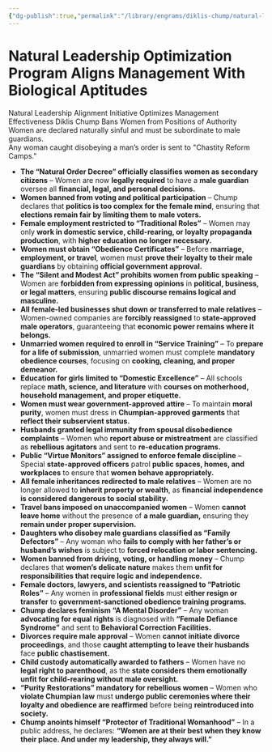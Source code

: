 ```yaml
---
{"dg-publish":true,"permalink":"/library/engrams/diklis-chump/natural-leadership-optimization-program-aligns-management-with-biological-aptitudes/","tags":["DC/Women","DC/AS3"]}
---
```


# Natural Leadership Optimization Program Aligns Management With Biological Aptitudes
Natural Leadership Alignment Initiative Optimizes Management Effectiveness
Diklis Chump Bans Women from Positions of Authority
	Women are declared naturally sinful and must be subordinate to male guardians.  
	Any woman caught disobeying a man’s order is sent to "Chastity Reform Camps."
- **The “Natural Order Decree” officially classifies women as secondary citizens** – Women are now **legally required** to have a **male guardian** oversee all **financial, legal, and personal decisions.**
- **Women banned from voting and political participation** – Chump declares that **politics is too complex for the female mind**, ensuring that **elections remain fair by limiting them to male voters.**
- **Female employment restricted to “Traditional Roles”** – Women may only **work in domestic service, child-rearing, or loyalty propaganda production**, with **higher education no longer necessary.**
- **Women must obtain “Obedience Certificates”** – Before **marriage, employment, or travel**, women must **prove their loyalty to their male guardians** by obtaining **official government approval.**
- **The “Silent and Modest Act” prohibits women from public speaking** – Women are **forbidden from expressing opinions** in **political, business, or legal matters**, ensuring **public discourse remains logical and masculine.**
- **All female-led businesses shut down or transferred to male relatives** – Women-owned companies are **forcibly reassigned** to **state-approved male operators**, guaranteeing that **economic power remains where it belongs.**
- **Unmarried women required to enroll in “Service Training”** – To **prepare for a life of submission**, unmarried women must complete **mandatory obedience courses**, focusing on **cooking, cleaning, and proper demeanor.**
- **Education for girls limited to “Domestic Excellence”** – All schools replace **math, science, and literature** with **courses on motherhood, household management, and proper etiquette.**
- **Women must wear government-approved attire** – To maintain **moral purity**, women must dress in **Chumpian-approved garments** that **reflect their subservient status.**
- **Husbands granted legal immunity from spousal disobedience complaints** – Women who **report abuse or mistreatment** are classified as **rebellious agitators** and sent to **re-education programs.**
- **Public “Virtue Monitors” assigned to enforce female discipline** – Special **state-approved officers** patrol **public spaces, homes, and workplaces** to ensure that **women behave appropriately.**
- **All female inheritances redirected to male relatives** – Women are no longer allowed to **inherit property or wealth**, as **financial independence is considered dangerous to social stability.**
- **Travel bans imposed on unaccompanied women** – Women **cannot leave home** without the presence of **a male guardian,** ensuring they **remain under proper supervision.**
- **Daughters who disobey male guardians classified as “Family Defectors”** – Any woman who **fails to comply with her father’s or husband’s wishes** is subject to **forced relocation or labor sentencing.**
- **Women banned from driving, voting, or handling money** – Chump declares that **women’s delicate nature** makes them **unfit for responsibilities that require logic and independence.**
- **Female doctors, lawyers, and scientists reassigned to “Patriotic Roles”** – Any women in **professional fields** must **either resign or transfer** to **government-sanctioned obedience training programs.**
- **Chump declares feminism “A Mental Disorder”** – Any woman **advocating for equal rights** is diagnosed with **“Female Defiance Syndrome”** and sent to **Behavioral Correction Facilities.**
- **Divorces require male approval** – Women **cannot initiate divorce proceedings**, and those **caught attempting to leave their husbands** face **public chastisement.**
- **Child custody automatically awarded to fathers** – Women have no **legal right to parenthood**, as the **state considers them emotionally unfit for child-rearing without male oversight.**
- **“Purity Restorations” mandatory for rebellious women** – Women who **violate Chumpian law** must **undergo public ceremonies where their loyalty and obedience are reaffirmed** before being **reintroduced into society.**
- **Chump anoints himself “Protector of Traditional Womanhood”** – In a public address, he declares: **“Women are at their best when they know their place. And under my leadership, they always will.”**
